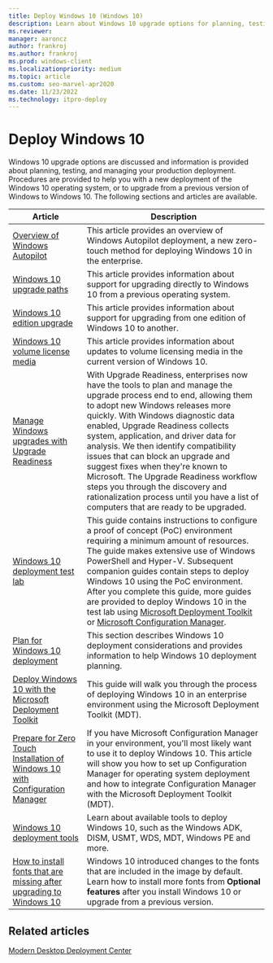```yaml
---
title: Deploy Windows 10 (Windows 10)
description: Learn about Windows 10 upgrade options for planning, testing, and managing your production deployment.
ms.reviewer: 
manager: aaroncz
author: frankroj
ms.author: frankroj
ms.prod: windows-client
ms.localizationpriority: medium
ms.topic: article
ms.custom: seo-marvel-apr2020
ms.date: 11/23/2022
ms.technology: itpro-deploy
---
```


# Deploy Windows 10

Windows 10 upgrade options are discussed and information is provided about planning, testing, and managing your production deployment. Procedures are provided to help you with a new deployment of the Windows 10 operating system, or to upgrade from a previous version of Windows to Windows 10. The following sections and articles are available.

|Article |Description |
|------|------------|
|[Overview of Windows Autopilot](/mem/autopilot/windows-autopilot) |This article provides an overview of Windows Autopilot deployment, a new zero-touch method for deploying Windows 10 in the enterprise. |
|[Windows 10 upgrade paths](upgrade/windows-10-upgrade-paths.md) |This article provides information about support for upgrading directly to Windows 10 from a previous operating system. |
|[Windows 10 edition upgrade](upgrade/windows-10-edition-upgrades.md) |This article provides information about support for upgrading from one edition of Windows 10 to another. |
|[Windows 10 volume license media](windows-10-media.md) |This article provides information about updates to volume licensing media in the current version of Windows 10. |
|[Manage Windows upgrades with Upgrade Readiness](/mem/configmgr/desktop-analytics/overview) |With Upgrade Readiness, enterprises now have the tools to plan and manage the upgrade process end to end, allowing them to adopt new Windows releases more quickly. With Windows diagnostic data enabled, Upgrade Readiness collects system, application, and driver data for analysis. We then identify compatibility issues that can block an upgrade and suggest fixes when they're known to Microsoft. The Upgrade Readiness workflow steps you through the discovery and rationalization process until you have a list of computers that are ready to be upgraded. |
|[Windows 10 deployment test lab](windows-10-poc.md) |This guide contains instructions to configure a proof of concept (PoC) environment requiring a minimum amount of resources. The guide makes extensive use of Windows PowerShell and Hyper-V. Subsequent companion guides contain steps to deploy Windows 10 using the PoC environment. After you complete this guide, more guides are provided to  deploy Windows 10 in the test lab using [Microsoft Deployment Toolkit](windows-10-poc-mdt.md) or [Microsoft Configuration Manager](windows-10-poc-sc-config-mgr.md). |
|[Plan for Windows 10 deployment](planning/index.md) | This section describes Windows 10 deployment considerations and provides information to help Windows 10 deployment planning. |
|[Deploy Windows 10 with the Microsoft Deployment Toolkit](./deploy-windows-mdt/prepare-for-windows-deployment-with-mdt.md) |This guide will walk you through the process of deploying Windows 10 in an enterprise environment using the Microsoft Deployment Toolkit (MDT). |
|[Prepare for Zero Touch Installation of Windows 10 with Configuration Manager](deploy-windows-cm/prepare-for-zero-touch-installation-of-windows-10-with-configuration-manager.md) |If you have Microsoft Configuration Manager in your environment, you'll most likely want to use it to deploy Windows 10. This article will show you how to set up Configuration Manager for operating system deployment and how to integrate Configuration Manager with the Microsoft Deployment Toolkit (MDT). |
|[Windows 10 deployment tools](windows-10-deployment-tools-reference.md) |Learn about available tools to deploy Windows 10, such as the Windows ADK, DISM, USMT, WDS, MDT, Windows PE and more. |
|[How to install fonts that are missing after upgrading to Windows 10](windows-10-missing-fonts.md)|Windows 10 introduced changes to the fonts that are included in the image by default. Learn how to install more fonts from **Optional features** after you install Windows 10 or upgrade from a previous version.|

## Related articles

[Modern Desktop Deployment Center](/microsoft-365/enterprise/desktop-deployment-center-home)
